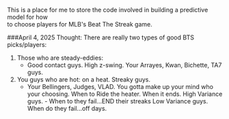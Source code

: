 This is a place for me to store the code involved in building a predictive model for how  
to choose players for MLB's Beat The Streak game.

###April 4, 2025 Thought:
There are really two types of good BTS picks/players:
  1. Those who are steady-eddies:
     * Good contact guys. High z-swing. Your Arrayes, Kwan, Bichette, TA7 guys.
  2. You guys who are hot: on a heat. Streaky guys.
     * Your Bellingers, Judges, VLAD.
You gotta make up your mind who your choosing. When to Ride the heater. When it ends.
High Variance guys. - When to they fail...END their streaks
Low Variance guys. When do they fail...off days.
    
       
